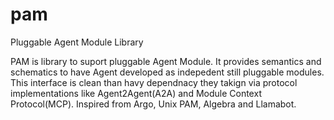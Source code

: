 # pam
Pluggable Agent Module Library

PAM is library to suport pluggable Agent Module. It provides semantics and schematics to have Agent developed as indepedent still pluggable modules. This interface is clean than havy dependnacy they takign via protocol implementations like Agent2Agent(A2A) and Module Context Protocol(MCP). Inspired from Argo, Unix PAM, Algebra and Llamabot.
